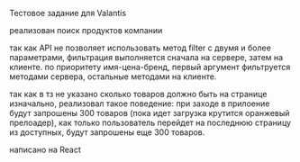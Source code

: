 Тестовое задание для Valantis

реализован поиск продуктов компании

так как API не позволяет использовать метод filter с двумя и более параметрами, фильтрация выполняется сначала на сервере, затем на клиенте.
по приоритету имя-цена-бренд, первый аргумент фильтруется методами сервера, остальные методами на клиенте.

так как в тз не указано сколько товаров должно быть на странице изначально, реализовал такое поведение:
при заходе в прилоение будут запрошены 300 товаров (пока идет загрузка крутится оранжевый прелоадер),
как только пользователь перейдет на последнюю страницу из доступных, будут запрошены еще 300 товаров.

написано на React
